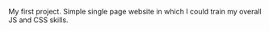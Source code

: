 <!-- @format -->

My first project. Simple single page website in which I could train my overall JS and CSS skills.

